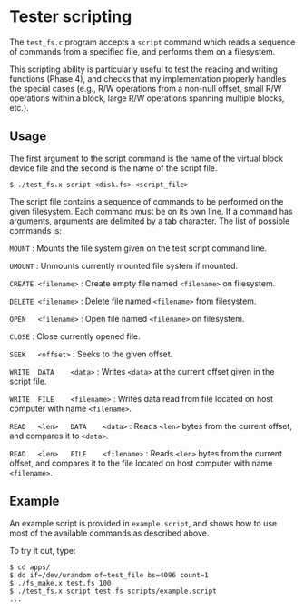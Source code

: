 # Tester scripting

The `test_fs.c` program accepts a `script` command which reads a sequence of
commands from a specified file, and performs them on a filesystem.

This scripting ability is particularly useful to test the reading and writing
functions (Phase 4), and checks that my implementation properly handles the
special cases (e.g., R/W operations from a non-null offset, small R/W operations
within a block, large R/W operations spanning multiple blocks, etc.).

## Usage

The first argument to the script command is the name of the virtual block device
file and the second is the name of the script file.

```
$ ./test_fs.x script <disk.fs> <script_file>
```

The script file contains a sequence of commands to be performed on the given
filesystem. Each command must be on its own line. If a command has arguments,
arguments are delimited by a tab character. The list of possible commands is:

`MOUNT`
: Mounts the file system given on the test script command line.

`UMOUNT`
: Unmounts currently mounted file system if mounted.

`CREATE	<filename>`
: Create empty file named `<filename>` on filesystem.

`DELETE	<filename>`
: Delete file named `<filename>` from filesystem.

`OPEN	<filename>`
: Open file named `<filename>` on filesystem.

`CLOSE`
: Close currently opened file.

`SEEK	<offset>`
: Seeks to the given offset.

`WRITE	DATA	<data>`
: Writes `<data>` at the current offset given in the script file.

`WRITE	FILE	<filename>`
: Writes data read from file located on host computer with name `<filename>`.

`READ	<len>	DATA	<data>`
: Reads `<len>` bytes from the current offset, and compares it to `<data>`.

`READ	<len>	FILE	<filename>`
: Reads `<len>` bytes from the current offset, and compares it to the file
located on host computer with name `<filename>`.

## Example

An example script is provided in `example.script`, and shows how to use most of
the available commands as described above.

To try it out, type:

```console
$ cd apps/
$ dd if=/dev/urandom of=test_file bs=4096 count=1
$ ./fs_make.x test.fs 100
$ ./test_fs.x script test.fs scripts/example.script
...
```
